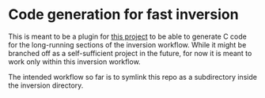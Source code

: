 # Code generation for fast inversion
This is meant to be a plugin for [this project](https://github.com/opesci/inversion) to be able to generate C code for the long-running sections of the inversion workflow. While it might be branched off as a self-sufficient project in the future, for now it is meant to work only within this inversion workflow. 

The intended workflow so far is to symlink this repo as a subdirectory inside the inversion directory.

